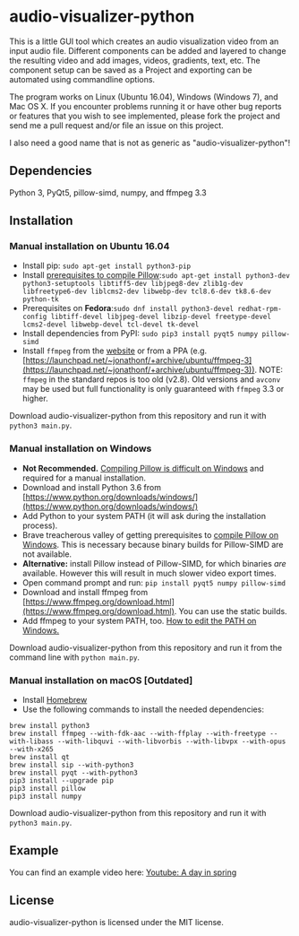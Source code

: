 audio-visualizer-python
=======================

This is a little GUI tool which creates an audio visualization video from an input audio file. Different components can be added and layered to change the resulting video and add images, videos, gradients, text, etc. The component setup can be saved as a Project and exporting can be automated using commandline options.

The program works on Linux (Ubuntu 16.04), Windows (Windows 7), and Mac OS X. If you encounter problems running it or have other bug reports or features that you wish to see implemented, please fork the project and send me a pull request and/or file an issue on this project.

I also need a good name that is not as generic as "audio-visualizer-python"!

Dependencies
------------
Python 3, PyQt5, pillow-simd, numpy, and ffmpeg 3.3

Installation
------------
### Manual installation on Ubuntu 16.04
* Install pip: `sudo apt-get install python3-pip`
* Install [prerequisites to compile Pillow](http://pillow.readthedocs.io/en/3.1.x/installation.html#building-on-linux):`sudo apt-get install python3-dev python3-setuptools libtiff5-dev libjpeg8-dev zlib1g-dev libfreetype6-dev liblcms2-dev libwebp-dev tcl8.6-dev tk8.6-dev python-tk`
* Prerequisites on **Fedora**:`sudo dnf install python3-devel redhat-rpm-config libtiff-devel libjpeg-devel libzip-devel freetype-devel lcms2-devel libwebp-devel tcl-devel tk-devel`
* Install dependencies from PyPI: `sudo pip3 install pyqt5 numpy pillow-simd`
* Install `ffmpeg` from the [website](http://ffmpeg.org/) or from a PPA (e.g. [https://launchpad.net/~jonathonf/+archive/ubuntu/ffmpeg-3](https://launchpad.net/~jonathonf/+archive/ubuntu/ffmpeg-3)). NOTE: `ffmpeg` in the standard repos is too old (v2.8). Old versions and `avconv` may be used but full functionality is only guaranteed with `ffmpeg` 3.3 or higher.

Download audio-visualizer-python from this repository and run it with `python3 main.py`.

### Manual installation on Windows
* **Not Recommended.** [Compiling Pillow is difficult on Windows](http://pillow.readthedocs.io/en/3.1.x/installation.html#building-on-windows) and required for a manual installation.
* Download and install Python 3.6 from [https://www.python.org/downloads/windows/](https://www.python.org/downloads/windows/)
* Add Python to your system PATH (it will ask during the installation process).
* Brave treacherous valley of getting prerequisites to [compile Pillow on Windows](https://www.pypkg.com/pypi/pillow-simd/f/winbuild/README.md). This is necessary because binary builds for Pillow-SIMD are not available.
* **Alternative:** install Pillow instead of Pillow-SIMD, for which binaries *are* available. However this will result in much slower video export times.
* Open command prompt and run: `pip install pyqt5 numpy pillow-simd`
* Download and install ffmpeg from [https://www.ffmpeg.org/download.html](https://www.ffmpeg.org/download.html). You can use the static builds.
* Add ffmpeg to your system PATH, too. [How to edit the PATH on Windows.](https://www.java.com/en/download/help/path.xml)

Download audio-visualizer-python from this repository and run it from the command line with `python main.py`.

### Manual installation on macOS [Outdated]

* Install [Homebrew](http://brew.sh/)
* Use the following commands to install the needed dependencies:

```
brew install python3
brew install ffmpeg --with-fdk-aac --with-ffplay --with-freetype --with-libass --with-libquvi --with-libvorbis --with-libvpx --with-opus --with-x265
brew install qt
brew install sip --with-python3
brew install pyqt --with-python3
pip3 install --upgrade pip
pip3 install pillow
pip3 install numpy
```

Download audio-visualizer-python from this repository and run it with `python3 main.py`.

Example
-------
You can find an example video here:
[Youtube: A day in spring](https://www.youtube.com/watch?v=-M3jR1NuJHM)

License
-------
audio-visualizer-python is licensed under the MIT license.
